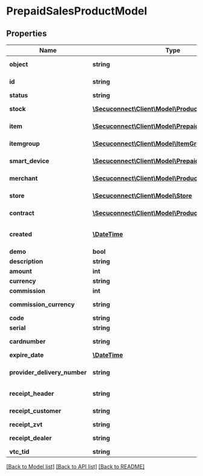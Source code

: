# PrepaidSalesProductModel

## Properties
Name | Type | Description | Notes
------------ | ------------- | ------------- | -------------
**object** | **string** | Object of prepaid sale | [optional] 
**id** | **string** | Id of prepaid sale | [optional] 
**status** | **string** | Status | [optional] 
**stock** | [**\Secuconnect\Client\Model\ProductInstanceUID**](ProductInstanceUID.md) | Prepaid stock | [optional] 
**item** | [**\Secuconnect\Client\Model\PrepaidSalesItem**](PrepaidSalesItem.md) | Prepaid item | [optional] 
**itemgroup** | [**\Secuconnect\Client\Model\ItemGroup**](ItemGroup.md) | Prepaid item group | [optional] 
**smart_device** | [**\Secuconnect\Client\Model\PrepaidSalesSmartDevice**](PrepaidSalesSmartDevice.md) | Smart device | [optional] 
**merchant** | [**\Secuconnect\Client\Model\ProductInstanceUID**](ProductInstanceUID.md) | General merchant | [optional] 
**store** | [**\Secuconnect\Client\Model\Store**](Store.md) | General store | [optional] 
**contract** | [**\Secuconnect\Client\Model\ProductInstanceUID**](ProductInstanceUID.md) | Prepaid contract | [optional] 
**created** | [**\DateTime**](\DateTime.md) | Prepaid sale creation date | [optional] 
**demo** | **bool** | Demo | [optional] 
**description** | **string** | Description | [optional] 
**amount** | **int** | Amount | [optional] 
**currency** | **string** | Currency | [optional] 
**commission** | **int** | Commission | [optional] 
**commission_currency** | **string** | Commission currency | [optional] 
**code** | **string** | Code | [optional] 
**serial** | **string** | Serial | [optional] 
**cardnumber** | **string** | Card number | [optional] 
**expire_date** | [**\DateTime**](\DateTime.md) | Expire date | [optional] 
**provider_delivery_number** | **string** | Provider delivery number | [optional] 
**receipt_header** | **string** | Receipt header | [optional] 
**receipt_customer** | **string** | Receipt customer | [optional] 
**receipt_zvt** | **string** | Receipt zvt | [optional] 
**receipt_dealer** | **string** | Receipt dealer | [optional] 
**vtc_tid** | **string** | Vtc tid | [optional] 

[[Back to Model list]](../README.md#documentation-for-models) [[Back to API list]](../README.md#documentation-for-api-endpoints) [[Back to README]](../README.md)


